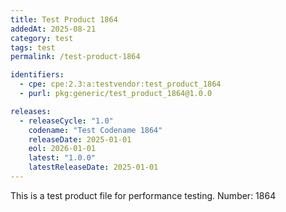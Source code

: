 ```yaml
---
title: Test Product 1864
addedAt: 2025-08-21
category: test
tags: test
permalink: /test-product-1864

identifiers:
  - cpe: cpe:2.3:a:testvendor:test_product_1864
  - purl: pkg:generic/test_product_1864@1.0.0

releases:
  - releaseCycle: "1.0"
    codename: "Test Codename 1864"
    releaseDate: 2025-01-01
    eol: 2026-01-01
    latest: "1.0.0"
    latestReleaseDate: 2025-01-01
---
```


This is a test product file for performance testing. Number: 1864
